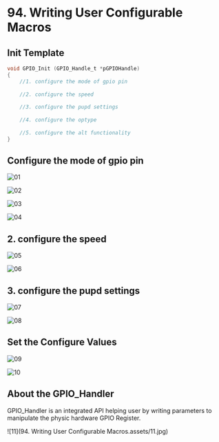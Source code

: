 # 94. Writing User Configurable Macros



## Init Template

```c
void GPIO_Init (GPIO_Handle_t *pGPIOHandle)
{
    //1. configure the mode of gpio pin
    
    //2. configure the speed
    
    //3. configure the pupd settings
    
    //4. configure the optype
    
    //5. configure the alt functionality
}
```

## Configure the mode of gpio pin

![01](https://github.com/knightsummon/Mastering-Microcontroller-and-Embedded-Driver-Development/blob/main/25.%20GPIO%20Driver%20API%20Implementation%20GPIO%20init%20and%20de-init/94.%20Writing%20User%20Configurable%20Macros.assets/01.jpg)

![02](https://github.com/knightsummon/Mastering-Microcontroller-and-Embedded-Driver-Development/blob/main/25.%20GPIO%20Driver%20API%20Implementation%20GPIO%20init%20and%20de-init/94.%20Writing%20User%20Configurable%20Macros.assets/02.jpg)

![03](https://github.com/knightsummon/Mastering-Microcontroller-and-Embedded-Driver-Development/blob/main/25.%20GPIO%20Driver%20API%20Implementation%20GPIO%20init%20and%20de-init/94.%20Writing%20User%20Configurable%20Macros.assets/03.jpg)

![04](https://github.com/knightsummon/Mastering-Microcontroller-and-Embedded-Driver-Development/blob/main/25.%20GPIO%20Driver%20API%20Implementation%20GPIO%20init%20and%20de-init/94.%20Writing%20User%20Configurable%20Macros.assets/04.jpg)

## 2. configure the speed

![05](https://github.com/knightsummon/Mastering-Microcontroller-and-Embedded-Driver-Development/blob/main/25.%20GPIO%20Driver%20API%20Implementation%20GPIO%20init%20and%20de-init/94.%20Writing%20User%20Configurable%20Macros.assets/05.jpg)

![06](https://github.com/knightsummon/Mastering-Microcontroller-and-Embedded-Driver-Development/blob/main/25.%20GPIO%20Driver%20API%20Implementation%20GPIO%20init%20and%20de-init/94.%20Writing%20User%20Configurable%20Macros.assets/06.jpg)

## 3. configure the pupd settings

![07](https://github.com/knightsummon/Mastering-Microcontroller-and-Embedded-Driver-Development/blob/main/25.%20GPIO%20Driver%20API%20Implementation%20GPIO%20init%20and%20de-init/94.%20Writing%20User%20Configurable%20Macros.assets/07.jpg)

![08](https://github.com/knightsummon/Mastering-Microcontroller-and-Embedded-Driver-Development/blob/main/25.%20GPIO%20Driver%20API%20Implementation%20GPIO%20init%20and%20de-init/94.%20Writing%20User%20Configurable%20Macros.assets/08.jpg)

## Set the Configure Values

![09](https://github.com/knightsummon/Mastering-Microcontroller-and-Embedded-Driver-Development/blob/main/25.%20GPIO%20Driver%20API%20Implementation%20GPIO%20init%20and%20de-init/94.%20Writing%20User%20Configurable%20Macros.assets/09.jpg)

![10](https://github.com/knightsummon/Mastering-Microcontroller-and-Embedded-Driver-Development/blob/main/25.%20GPIO%20Driver%20API%20Implementation%20GPIO%20init%20and%20de-init/94.%20Writing%20User%20Configurable%20Macros.assets/10.jpg)



## About the GPIO_Handler

GPIO_Handler is an integrated API helping user by writing parameters to manipulate the physic hardware GPIO Register.

![11](94. Writing User Configurable Macros.assets/11.jpg)
